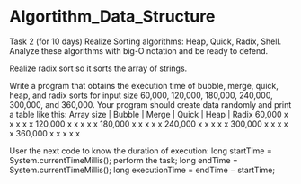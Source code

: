 # Algortithm_Data_Structure

Task 2 (for 10 days)
Realize Sorting algorithms: Heap, Quick, Radix, Shell. Analyze these algorithms with big-O notation and be ready to defend.

Realize radix sort so it sorts the array of strings.

Write a program that obtains the execution time of bubble, merge, quick, heap, and radix sorts for input size 60,000, 120,000, 180,000, 240,000, 300,000, and 360,000. Your program should create data randomly and print a table like this:
Array size | Bubble | Merge | Quick | Heap | Radix 
60,000              x              x             x           x          x
120,000             x              x             x           x          x
180,000             x              x             x           x          x
240,000            x              x             x           x          x
300,000            x              x             x           x          x
360,000             x              x             x           x          x

User the next code to know the duration of execution:
long startTime = System.currentTimeMillis(); 
perform the task; 
long endTime = System.currentTimeMillis(); 
long executionTime = endTime − startTime;


